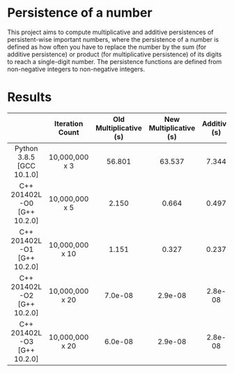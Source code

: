 # Persistence of a number
This project aims to compute multiplicative and additive persistences of persistent-wise important numbers, where the persistence of a number is defined as how often you have to replace the number by the sum (for additive persistence) or product (for multiplicative persistence) of its digits to reach a single-digit number. The persistence functions are defined from non-negative integers to non-negative integers.

# Results
|                              | Iteration Count | Old Multiplicative (s) | New Multiplicative (s) | Additive (s) |  Timing Method  |
|:----------------------------:|:---------------:|:----------------------:|:----------------------:|:------------:|:---------------:|
|   Python 3.8.5 [GCC 10.1.0]  |  10,000,000 x 3 |         56.801         |         63.537         |     7.344    |       time      |
| C++ 201402L -O0 [G++ 10.2.0] |  10,000,000 x 5 |          2.150         |          0.664         |     0.497    | chrono high_res |
| C++ 201402L -O1 [G++ 10.2.0] | 10,000,000 x 10 |          1.151         |          0.327         |     0.237    | chrono high_res |
| C++ 201402L -O2 [G++ 10.2.0] | 10,000,000 x 20 |         7.0e-08        |         2.9e-08        |    2.8e-08   | chrono high_res |
| C++ 201402L -O3 [G++ 10.2.0] | 10,000,000 x 20 |         6.0e-08        |         2.9e-08        |    2.8e-08   | chrono high_res |

